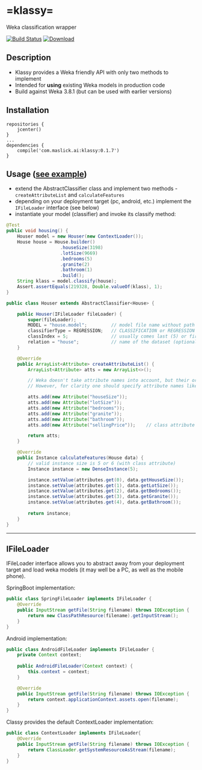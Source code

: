 # =klassy=
Weka classification wrapper

[![Build Status](https://travis-ci.org/maslick/klassy.svg?branch=master)](https://travis-ci.org/maslick/klassy)
[ ![Download](https://api.bintray.com/packages/maslick/maven/klassy/images/download.svg?version=0.1) ](https://bintray.com/maslick/maven/klassy/0.1/link)


## Description
 * Klassy provides a Weka friendly API with only two methods to implement
 * Intended for **using** existing Weka models in production code
 * Build against Weka 3.8.1 (but can be used with earlier versions)

## Installation
```
repositories {
    jcenter()
}
...
dependencies {    
    compile('com.maslick.ai:klassy:0.1.7')
}
```

## Usage ([see example](https://github.com/maslick/klassy/tree/master/src/test/java/com/maslick/ai/klassy))
* extend the AbstractClassifier class and implement two methods - ``createAttributeList`` and ``calculateFeatures``
* depending on your deployment target (pc, android, etc.) implement the ``IFileLoader`` interface (see below)
* instantiate your model (classifier) and invoke its classify method:

```java
@Test
public void housing() {
    Houser model = new Houser(new ContextLoader());
    House house = House.builder()
                    .houseSize(3198)
                    .lotSize(9669)
                    .bedrooms(5)
                    .granite(2)
                    .bathroom(1)
                    .build();
    String klass = model.classify(house);
    Assert.assertEquals(219328, Double.valueOf(klass), 1);
}
```

```java
public class Houser extends AbstractClassifier<House> {

    public Houser(IFileLoader fileLoader) {
        super(fileLoader);
        MODEL = "house.model";         // model file name without path
        classifierType = REGRESSION;   // CLASSIFICATION or REGRESSION
        classIndex = 5;                // usually comes last (5) or first (0)
        relation = "house";            // name of the dataset (optional)
    }

    @Override
    public ArrayList<Attribute> createAttributeList() {
        ArrayList<Attribute> atts = new ArrayList<>();

        // Weka doesn't take attribute names into account, but their order!
        // However, for clarity one should specify attribute names like below

        atts.add(new Attribute("houseSize"));
        atts.add(new Attribute("lotSize"));
        atts.add(new Attribute("bedrooms"));
        atts.add(new Attribute("granite"));
        atts.add(new Attribute("bathroom"));
        atts.add(new Attribute("sellingPrice"));    // class attribute (classIndex=5)

        return atts;
    }

    @Override
    public Instance calculateFeatures(House data) {
        // valid instance size is 5 or 6 (with class attribute)
        Instance instance = new DenseInstance(5);

        instance.setValue(attributes.get(0), data.getHouseSize());
        instance.setValue(attributes.get(1), data.getLotSize());
        instance.setValue(attributes.get(2), data.getBedrooms());
        instance.setValue(attributes.get(3), data.getGranite());
        instance.setValue(attributes.get(4), data.getBathroom());
        
        return instance;
    }
}
```

--------
## IFileLoader
IFileLoader interface allows you to abstract away from your deployment target and load weka models (it may well be a PC, as well as the mobile phone).

SpringBoot implementation:
```java
public class SpringFileLoader implements IFileLoader {
    @Override
    public InputStream getFile(String filename) throws IOException {
        return new ClassPathResource(filename).getInputStream();
    }
}
```

Android implementation:
```java
public class AndroidFileLoader implements IFileLoader {
    private Context context;
    
    public AndroidFileLoader(Context context) {
        this.context = context;
    }

    @Override
    public InputStream getFile(String filename) throws IOException {
        return context.applicationContext.assets.open(filename);
    }
}
```

Classy provides the default ContextLoader implementation:
```java
public class ContextLoader implements IFileLoader{
    @Override
    public InputStream getFile(String filename) throws IOException {
        return ClassLoader.getSystemResourceAsStream(filename);
    }
}
```
